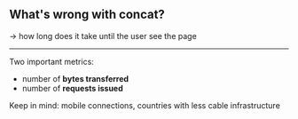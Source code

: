 ## What's wrong with concat?

→ how long does it take until the user see the page

---

Two important metrics:

* number of **bytes transferred**
* number of **requests issued**

Keep in mind: mobile connections, countries with less cable infrastructure

